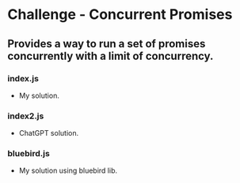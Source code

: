 # Challenge - Concurrent Promises

## Provides a way to run a set of promises concurrently with a limit of concurrency.

### index.js

- My solution.

### index2.js

- ChatGPT solution.

### bluebird.js

- My solution using bluebird lib.
